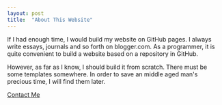```yaml
---
layout: post
title:  "About This Website"
---
```


If I had enough time, I would build my website on GitHub pages. I always write essays, journals and so forth on blogger.com. As a programmer, it is quite convenient to build a website based on a repository in GitHub.

However, as far as I know, I should build it from scratch. There must be some templates somewhere. In order to save an middle aged man's precious time, I will find them later.

[Contact Me](/profile/contact)

